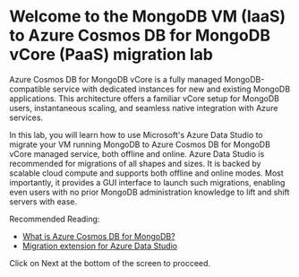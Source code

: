 # Welcome to the MongoDB VM (IaaS) to Azure Cosmos DB for MongoDB vCore (PaaS) migration lab

Azure Cosmos DB for MongoDB vCore is a fully managed MongoDB-compatible service with dedicated instances for new and existing MongoDB applications. This architecture offers a familiar vCore setup for MongoDB users, instantaneous scaling, and seamless native integration with Azure services.

In this lab, you will learn how to use Microsoft's Azure Data Studio to migrate your VM running MongoDB to Azure Cosmos DB for MongoDB vCore managed service, both offline and online. Azure Data Studio is recommended for migrations of all shapes and sizes. It is backed by scalable cloud compute and supports both offline and online modes. Most importantly, it provides a GUI interface to launch such migrations, enabling even users with no prior MongoDB administration knowledge to lift and shift servers with ease.

Recommended Reading:
- [What is Azure Cosmos DB for MongoDB?](https://learn.microsoft.com/en-us/azure/cosmos-db/mongodb/introduction)
- [Migration extension for Azure Data Studio](https://learn.microsoft.com/en-us/azure-data-studio/extensions/azure-cosmos-db-mongodb-migration)

Click on Next at the bottom of the screen to procceed.
